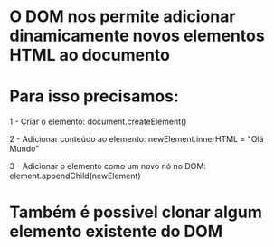 # O DOM nos permite adicionar dinamicamente novos elementos HTML ao documento

# Para isso precisamos:

1 - Criar o elemento: document.createElement()

2 - Adicionar conteúdo ao elemento: newElement.innerHTML = "Olá Mundo"

3 - Adicionar o elemento como um novo nó no DOM: element.appendChild(newElement)

# Também é possivel clonar algum elemento existente do DOM